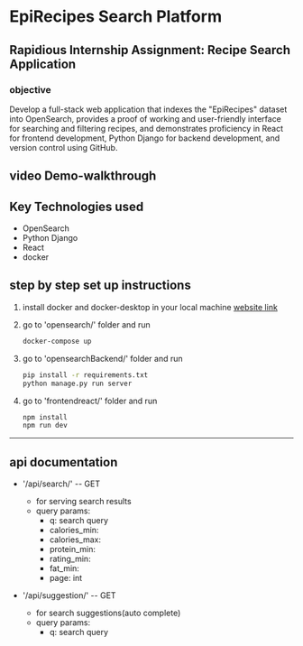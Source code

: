 # EpiRecipes Search Platform

## Rapidious Internship Assignment: Recipe Search Application

### objective
Develop a full-stack web application that indexes the "EpiRecipes" dataset into OpenSearch, provides a proof of working and  user-friendly interface for searching and filtering recipes, and demonstrates proficiency in React for frontend development, Python Django for backend development, and version control using GitHub.


## video Demo-walkthrough


## Key Technologies used
* OpenSearch
* Python Django
* React
* docker

## step by step set up instructions

1. install docker and docker-desktop in your local machine  [website link](https://docs.docker.com/desktop/install/windows-install/)

2. go to 'opensearch/' folder and run 
    ```sh
    docker-compose up 
    ```
3. go to 'opensearchBackend/' folder and run
    ```sh
    pip install -r requirements.txt
    python manage.py run server
    ```
4. go to 'frontendreact/' folder and run
    ```sh
    npm install
    npm run dev
    ```
---
## api documentation

* '/api/search/' -- GET
    * for serving search results
    * query params:
        * q: search query
        * calories_min:
        * calories_max:
        * protein_min: 
        * rating_min:
        * fat_min:   
        * page: int   

* '/api/suggestion/' -- GET
    * for search suggestions(auto complete)
    * query params:
        * q: search query


